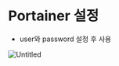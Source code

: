 # Portainer 설정

- user와 password 설정 후 사용

![Untitled](Portainer%20%E1%84%89%E1%85%A5%E1%86%AF%E1%84%8C%E1%85%A5%E1%86%BC%20f2ea54f49aed4a7b8b0f16bd615bbdb6/Untitled.png)